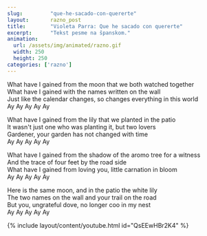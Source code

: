 ```yaml
---
slug:         "que-he-sacado-con-quererte"
layout:       razno_post
title:        "Violeta Parra: Que he sacado con quererte"
excerpt:      "Tekst pesme na španskom."
animation:
  url: /assets/img/animated/razno.gif
  width: 250
  height: 250
categories: ['razno']
---
```


What have I gained from the moon that we both watched together  
What have I gained with the names written on the wall  
Just like the calendar changes, so changes everything in this world  
Ay Ay Ay Ay Ay  

What have I gained from the lily that we planted in the patio  
It wasn't just one who was planting it, but two lovers  
Gardener, your garden has not changed with time  
Ay Ay Ay Ay Ay  

What have I gained from the shadow of the aromo tree for a witness  
And the trace of four feet by the road side  
What have I gained from loving you, little carnation in bloom  
Ay Ay Ay Ay Ay  

Here is the same moon, and in the patio the white lily  
The two names on the wall and your trail on the road  
But you, ungrateful dove, no longer coo in my nest  
Ay Ay Ay Ay Ay  

{% include layout/content/youtube.html id="QsEEwHBr2K4" %}